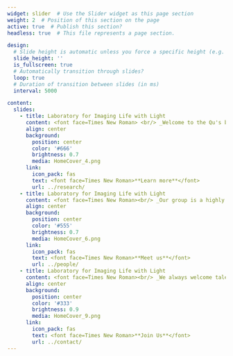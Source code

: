 ```yaml
---
widget: slider  # Use the Slider widget as this page section
weight: 2  # Position of this section on the page
active: true  # Publish this section?
headless: true  # This file represents a page section.

design:
  # Slide height is automatic unless you force a specific height (e.g. '400px')
  slide_height: ''
  is_fullscreen: true
  # Automatically transition through slides?
  loop: true
  # Duration of transition between slides (in ms)
  interval: 5000

content:
  slides:
    - title: Laboratory for Imaging Life with Light
      content: <font face=Times New Roman> <br/> _Welcome to the Qu's biophotonics research lab at HKUST! <br/> We develop next-generation optical imaging technology based on adaptive optics and nonlinear spectroscopy/microscopy for in vivo visualization of dynamical biological processes._</font> 
      align: center
      background:
        position: center
        color: '#666'
        brightness: 0.7
        media: HomeCover_4.png
      link:
        icon_pack: fas
        text: <font face=Times New Roman>**Learn more**</font> 
        url: ../research/
    - title: Laboratory for Imaging Life with Light
      content: <font face=Times New Roman><br/> _Our group is a highly interdisciplinary research team devoted to developing advanced tools for fundamental and applied biomedical studies._</font> 
      align: center
      background:
        position: center
        color: '#555'
        brightness: 0.7
        media: HomeCover_6.png
      link:
        icon_pack: fas
        text: <font face=Times New Roman>**Meet us**</font> 
        url: ../people/
    - title: Laboratory for Imaging Life with Light
      content: <font face=Times New Roman><br/> _We always welcome talented students from any related programs!_</font> 
      align: center
      background:
        position: center
        color: '#333'
        brightness: 0.9
        media: HomeCover_9.png
      link:
        icon_pack: fas
        text: <font face=Times New Roman>**Join Us**</font> 
        url: ../contact/
---
```

